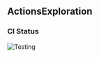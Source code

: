 
## ActionsExploration

### CI Status

![Testing](https://github.com/cs220s25/mcnesby_cicd/actions/workflows/run_tests.yml/badge.svg)


